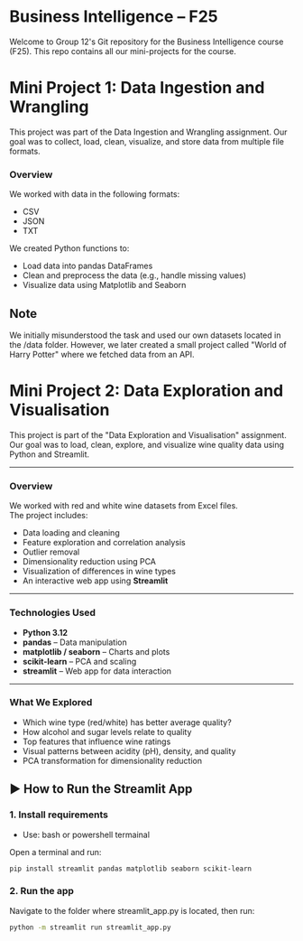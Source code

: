 # Business Intelligence – F25
Welcome to Group 12's Git repository for the Business Intelligence course (F25). This repo contains all our mini-projects for the course.

# Mini Project 1: Data Ingestion and Wrangling
This project was part of the Data Ingestion and Wrangling assignment. Our goal was to collect, load, clean, visualize, and store data from multiple file formats.

### Overview
We worked with data in the following formats:

- CSV
- JSON
- TXT

We created Python functions to:

- Load data into pandas DataFrames
- Clean and preprocess the data (e.g., handle missing values)
- Visualize data using Matplotlib and Seaborn

## Note
We initially misunderstood the task and used our own datasets located in the /data folder. However, we later created a small project called "World of Harry Potter" where we fetched data from an API. 


# Mini Project 2: Data Exploration and Visualisation  
This project is part of the "Data Exploration and Visualisation" assignment.  
Our goal was to load, clean, explore, and visualize wine quality data using Python and Streamlit.

--- 

### Overview  
We worked with red and white wine datasets from Excel files.  
The project includes:

- Data loading and cleaning
- Feature exploration and correlation analysis
- Outlier removal
- Dimensionality reduction using PCA
- Visualization of differences in wine types
- An interactive web app using **Streamlit**

--- 

### Technologies Used

- **Python 3.12**
- **pandas** – Data manipulation  
- **matplotlib / seaborn** – Charts and plots  
- **scikit-learn** – PCA and scaling  
- **streamlit** – Web app for data interaction  

--- 

### What We Explored

- Which wine type (red/white) has better average quality?
- How alcohol and sugar levels relate to quality
- Top features that influence wine ratings
- Visual patterns between acidity (pH), density, and quality
- PCA transformation for dimensionality reduction



## ▶ How to Run the Streamlit App

### 1. Install requirements  
- Use: bash or powershell termainal

Open a terminal and run:

``` 
pip install streamlit pandas matplotlib seaborn scikit-learn
```

### 2. Run the app
Navigate to the folder where streamlit_app.py is located, then run:

```bash or powershell 
python -m streamlit run streamlit_app.py
```
